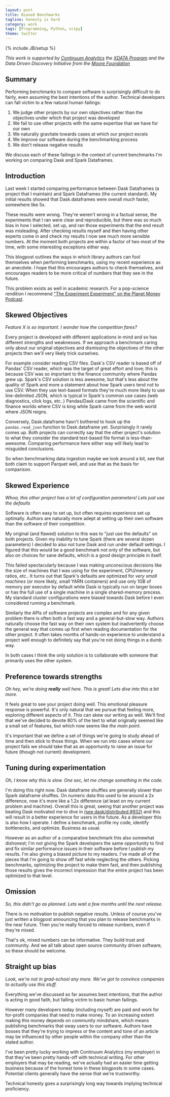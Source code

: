 ```yaml
---
layout: post
title: Biased Benchmarks
tagline: honesty is hard
category: work
tags: [Programming, Python, scipy]
theme: twitter
---
```

{% include JB/setup %}

*This work is supported by [Continuum Analytics](http://continuum.io)
the [XDATA Program](http://www.darpa.mil/program/XDATA)
and the Data Driven Discovery Initiative from the [Moore
Foundation](https://www.moore.org/)*

Summary
-------

Performing benchmarks to compare software is surprisingly difficult to do
fairly, even assuming the best intentions of the author.  Technical developers
can fall victim to a few natural human failings:

1.  We judge other projects by our own objectives rather than the objectives under which that project was developed
2.  We fail to use other projects with the same expertise that we have for our own
3.  We naturally gravitate towards cases at which our project excels
4.  We improve our software during the benchmarking process
5.  We don't release negative results

We discuss each of these failings in the context of current benchmarks I'm
working on comparing Dask and Spark Dataframes.


Introduction
------------

Last week I started comparing performance between Dask Dataframes (a project
that I maintain) and Spark Dataframes (the current standard).  My initial
results showed that Dask.dataframes were overall *much* faster, somewhere like
5x.

These results were wrong.  They're weren't wrong in a factual sense, the
experiments that I ran were clear and reproducible, but there was so much bias
in how I selected, set up, and ran those experiments that the end result was
misleading.  After checking results myself and then having other experts come
in and check my results I now see much more sensible numbers.  At the moment
both projects are within a factor of two most of the time, with some
interesting exceptions either way.

This blogpost outlines the ways in which library authors can fool themselves
when performing benchmarks, using my recent experience as an anecdote.  I hope
that this encourages authors to check themselves, and encourages readers to be
more critical of numbers that they see in the future.

This problem exists as well in academic research.  For a pop-science rendition
I recommend ["The Experiment Experiment" on the Planet Money
Podcast](http://www.npr.org/sections/money/2016/01/15/463237871/episode-677-the-experiment-experiment).


Skewed Objectives
-----------------

*Feature X is so important.  I wonder how the competition fares?*

Every project is developed with different applications in mind and so has
different strengths and weaknesses.  If we approach a benchmark caring only
about our original objectives and dismissing the objectives of the other
projects then we'll very likely trick ourselves.

For example consider reading CSV files.  Dask's CSV reader is based off of
Pandas' CSV reader, which was the target of great effort and love; this is
because CSV was so important to the finance community where Pandas grew up.
Spark's CSV solution is less awesome, but that's less about the quality of
Spark and more a statement about how Spark users tend not to use CSV.  When
they use text-based formats they're much more likely to use line-delimited
JSON, which is typical in Spark's common use cases (web diagnostics, click
logs, etc..)  Pandas/Dask came from the scientific and finance worlds where CSV
is king while Spark came from the web world where JSON reigns.

Conversely, Dask.dataframe hasn't bothered to hook up the `pandas.read_json`
function to Dask.dataframe yet.  Surprisingly it rarely comes up.  Both
projects can correctly say that the other project's solution to what they
consider the standard text-based file format is less-than-awesome.  Comparing
performance here either way will likely lead to misguided conclusions.

So when benchmarking data ingestion maybe we look around a bit, see that both
claim to support Parquet well, and use that as the basis for comparison.


Skewed Experience
-----------------

*Whoa, this other project has a lot of configuration parameters!  Lets just use
the defaults*

Software is often easy to set up, but often requires experience set up
optimally.  Authors are naturally more adept at setting up their own software
than the software of their competition.

My original (and flawed) solution to this was to "just use the defaults" on
both projects.  Given my inability to tune Spark (there are several dozen
parameters) I decided to also not tune Dask and run under default settings.  I
figured that this would be a good benchmark not only of the software, but also
on choices for sane defaults, which is a good design principle in itself.

This failed spectacularly because I was making unconscious decisions like the
size of machines that I was using for the experiment, CPU/memory ratios, etc..
It turns out that Spark's defaults are optimized for *very small machines* (or
more likely, small YARN containers) and use only 1GB of memory per executor by
default while Dask is typically run on larger boxes or has the full use of a
single machine in a single shared-memory process.  My standard cluster
configurations were biased towards Dask before I even considered running a
benchmark.

Similarly the APIs of software projects are complex and for any given problem
there is often both a fast way and a general-but-slow way.  Authors naturally
choose the fast way on their own system but inadvertently choose the general
way that comes up first when reading documentation for the other project.  It
often takes months of hands-on experience to understand a project well enough
to definitely say that you're not doing things in a dumb way.

In both cases I think the only solution is to collaborate with someone that
primarily uses the other system.


Preference towards strengths
----------------------------

*Oh hey, we're doing **really** well here.  This is great!  Lets dive into this a
bit more.*

It feels great to see your project doing well.  This emotional pleasure
response is powerful.  It's only natural that we pursue that feeling more,
exploring different aspects of it.  This can skew our writing as well.  We'll
find that we've decided to devote 80% of the text to what originally seemed
like a small set of features, but which now seems like *the main point*.

It's important that we define a set of things we're going to study ahead of
time and then stick to those things.  When we run into cases where our project
fails we should take that as an opportunity to raise an issue for future
(though not current) development.


Tuning during experimentation
-----------------------------

*Oh, I know why this is slow.  One sec, let me change something in the code.*

I'm doing this right now.  Dask dataframe shuffles are generally slower than
Spark dataframe shuffles.  On numeric data this used to be around a 2x
difference, now it's more like a 1.2x difference (at least on my current
problem and machine).  Overall this is great, seeing that another project was
beating Dask motivated me to dive in [(see dask/distributed
#932)](https://github.com/dask/distributed/issues/932) and this will result in
a better experience for users in the future.  As a developer this is also how I
operate.  I define a benchmark, profile my code, identify bottlenecks, and
optimize.  Business as usual.

However as an author of a comparative benchmark this also somewhat dishonest;
I'm not giving the Spark developers the same opportunity to find and fix
similar performance issues in their software before I publish my results.  I'm
also giving a biased picture to my readers.  I've made all of the pieces that
I'm going to show off fast while neglecting the others.  Picking benchmarks,
optimizing the project to make them fast, and then publishing those results
gives the incorrect impression that the entire project has been optimized to
that level.


Omission
--------

*So, this didn't go as planned.  Lets wait a few months until the next release.*

There is no motivation to publish negative results.  Unless of course you've
just written a blogpost announcing that you plan to release benchmarks in the
near future.  Then you're really forced to release numbers, even if they're
mixed.

That's ok, mixed numbers can be informative.  They build trust and
community.  And we all talk about open source community driven software, so
these should be welcome.


Straight up bias
----------------

*Look, we're not in grad-school any more.  We've got to convince companies to
actually use this stuff.*

Everything we've discussed so far assumes best intentions, that the author is
acting in good faith, but falling victim to basic human failings.

However many developers today (including myself) are paid and work for
for-profit companies that need to make money.  To an increasing extent making
this money depends on community mindshare, which means publishing
benchmarks that sway users to our software.  Authors have bosses that
they're trying to impress or the content and tone of an article may be
influenced by other people within the company other than the stated author.

I've been pretty lucky working with Continuum Analytics (my employer) in that
they've been pretty hands-off with technical writing.  For other
employers that may be reading, we've actually had an easier time getting
business because of the honest tone in these blogposts in some cases.
Potential clients generally have the sense that we're trustworthy.

Technical honesty goes a surprisingly long way towards implying technical
proficiency.
